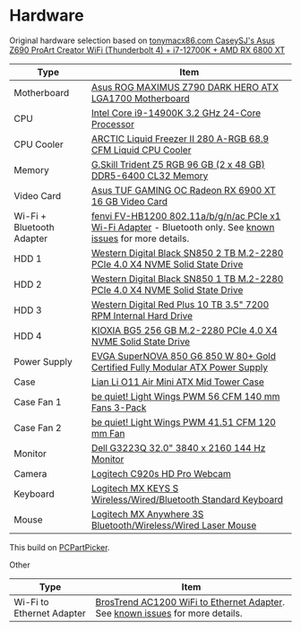 # Hardware

Original hardware selection based on
[tonymacx86.com CaseySJ's Asus Z690 ProArt Creator WiFi (Thunderbolt 4) + i7-12700K + AMD RX 6800 XT](https://www.tonymacx86.com/threads/asus-z690-proart-creator-wifi-thunderbolt-4-i7-12700k-amd-rx-6800-xt.318311/)

| Type                      | Item                                                                                                                                                                                                                                  |
|---------------------------|---------------------------------------------------------------------------------------------------------------------------------------------------------------------------------------------------------------------------------------|
| Motherboard               | [Asus ROG MAXIMUS Z790 DARK HERO ATX LGA1700 Motherboard](https://pcpartpicker.com/product/PnXV3C/asus-rog-maximus-z790-dark-hero-atx-lga1700-motherboard-rog-maximus-z790-dark-hero)                                                 |
| CPU                       | [Intel Core i9-14900K 3.2 GHz 24-Core Processor](https://pcpartpicker.com/product/ZLjRsY/intel-core-i9-14900k-32-ghz-24-core-processor-bx8071514900k)                                                                                 |
| CPU Cooler                | [ARCTIC Liquid Freezer II 280 A-RGB 68.9 CFM Liquid CPU Cooler](https://pcpartpicker.com/product/HZvdnQ/arctic-liquid-freezer-ii-280-a-rgb-689-cfm-liquid-cpu-cooler-acfre00106a)                                                     |
| Memory                    | [G.Skill Trident Z5 RGB 96 GB (2 x 48 GB) DDR5-6400 CL32 Memory](https://pcpartpicker.com/product/VdxxFT/gskill-trident-z5-rgb-96-gb-2-x-48-gb-ddr5-6400-cl32-memory-f5-6400j3239f48gx2-tz5rw)                                        |
| Video Card                | [Asus TUF GAMING OC Radeon RX 6900 XT 16 GB Video Card](https://pcpartpicker.com/product/LRNgXL/asus-radeon-rx-6900-xt-16-gb-tuf-gaming-oc-video-card-tuf-rx6900xt-o16g-gaming)                                                       |
| Wi-Fi + Bluetooth Adapter | [fenvi FV-HB1200 802.11a/b/g/n/ac PCIe x1 Wi-Fi Adapter](https://pcpartpicker.com/product/bBFmP6/fenvi-fv-hb1200-80211abgnac-pcie-x1-wi-fi-adapter-fv-hb1200) - Bluetooth only. See [known issues](known-issues.md) for more details. |
| HDD 1                     | [Western Digital Black SN850 2 TB M.2-2280 PCIe 4.0 X4 NVME Solid State Drive](https://pcpartpicker.com/product/6LGnTW/western-digital-black-sn850-2-tb-m2-2280-nvme-solid-state-drive-wds200t1x0e)                                   |
| HDD 2                     | [Western Digital Black SN850 1 TB M.2-2280 PCIe 4.0 X4 NVME Solid State Drive](https://pcpartpicker.com/product/W69tt6/western-digital-black-sn850-1-tb-m2-2280-nvme-solid-state-drive-wds100t1x0e)                                   |
| HDD 3                     | [Western Digital Red Plus 10 TB 3.5" 7200 RPM Internal Hard Drive](https://pcpartpicker.com/product/C9KKHx/western-digital-wd-red-plus-10-tb-35-7200rpm-internal-hard-drive-wd101efbx)                                                |
| HDD 4                     | [KIOXIA BG5 256 GB M.2-2280 PCIe 4.0 X4 NVME Solid State Drive](https://pcpartpicker.com/product/dPJp99/kioxia-bg5-256-gb-m2-2280-pcie-40-x4-nvme-solid-state-drive-kbg50znv256g)                                                     |
| Power Supply              | [EVGA SuperNOVA 850 G6 850 W 80+ Gold Certified Fully Modular ATX Power Supply](https://pcpartpicker.com/product/KqbTwP/evga-supernova-850-g6-850-w-80-gold-certified-fully-modular-atx-power-supply-220-g6-0850-x1)                  |
| Case                      | [Lian Li O11 Air Mini ATX Mid Tower Case](https://pcpartpicker.com/product/RvNxFT/lian-li-o11-air-mini-atx-mid-tower-case-o11amx)                                                                                                     |
| Case Fan 1                | [be quiet! Light Wings PWM 56 CFM 140 mm Fans 3-Pack](https://pcpartpicker.com/product/QFpzK8/be-quiet-light-wings-pwm-56-cfm-140-mm-fans-3-pack-bl078)                                                                               |
| Case Fan 2                | [be quiet! Light Wings PWM 41.51 CFM 120 mm Fan](https://pcpartpicker.com/product/HkRYcf/be-quiet-light-wings-pwm-4151-cfm-120-mm-fan-bl072)                                                                                          |
| Monitor                   | [Dell G3223Q 32.0" 3840 x 2160 144 Hz Monitor](https://pcpartpicker.com/product/qfwypg/dell-g3223q-320-3840-x-2160-144-hz-monitor-210-bdbk)                                                                                           |
| Camera                    | [Logitech C920s HD Pro Webcam](https://pcpartpicker.com/product/2LgQzy/logitech-c920s-hd-pro-webcam-960-001257)                                                                                                                       |
| Keyboard                  | [Logitech MX KEYS S Wireless/Wired/Bluetooth Standard Keyboard](https://pcpartpicker.com/product/vvRwrH/logitech-mx-keys-s-wirelesswiredbluetooth-standard-keyboard-920-011406)                                                       |
| Mouse                     | [Logitech MX Anywhere 3S Bluetooth/Wireless/Wired Laser Mouse](https://pcpartpicker.com/product/3VP8TW/logitech-mx-anywhere-3s-bluetoothwirelesswired-laser-mouse-910-006925)                                                         |

This build on [PCPartPicker](https://pcpartpicker.com/list/mrY8b2).

Other

| Type                      | Item                                                                                                                                                                                 |
|---------------------------|--------------------------------------------------------------------------------------------------------------------------------------------------------------------------------------|
| Wi-Fi to Ethernet Adapter | [BrosTrend AC1200 WiFi to Ethernet Adapter](https://www.amazon.com/BrosTrend-600Mbps-Adapter-Wireless-WNA016/dp/B0118SPFCK). See [known issues](./known-issues.md) for more details. |
